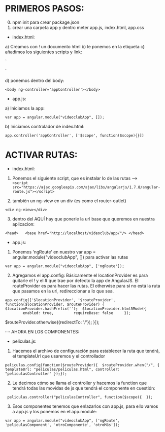 # PRIMEROS PASOS:

0) npm init para crear package.json
1) crear una carpeta app y dentro meter app.js, index.html, app.css

- index.html:

a) Creamos con ! un documento html
b) le ponemos en la etiqueta <html ng-app="videoclubApp">
c) añadimos los siguientes scripts y link:

`<script src="https://ajax.googleapis.com/ajax/libs/angularjs/1.7.8/angular.min.js"></script>
<script src="https://ajax.googleapis.com/ajax/libs/angularjs/1.7.8/angular-route.js"></script>
<script src="app.js"></script>
<link rel="stylesheet" href="app.css"> `

d) ponemos dentro del body:

  `<body ng-controller='appController'></body>`

- app.js:

a) Iniciamos la app:

  ` var app = angular.module("videoclubApp", []); `

b) Iniciamos controlador de index.html:

  ` app.controller('appController', ['$scope', function($scope){}]) `


# ACTIVAR RUTAS:

- index.html: 
1) Ponemos el siguiente script, que es instalar lo de las rutas -->      
`<script src="https://ajax.googleapis.com/ajax/libs/angularjs/1.7.8/angular-route.js"></script>` 

2) también un ng-view en un div (es como el router-outlet)

 ` <div ng-view></div> `

3) dentro del <head>   AQUÍ   </head> hay que ponerle la url base que queremos en nuestra aplicacion:

 `<head>   <base href="http://localhost/videoclub/app/"/> </head> `

- app.js: 

1) Ponemos 'ngRoute' en nuestro var app = angular.module("videoclubApp", []) para activar las rutas 

  ` var app = angular.module("videoclubApp", ['ngRoute']); ` 

2) Agregamos el app.config:
Básicamente el locationProvider es para quitarle el ! y el # que trae por defecto la app de AngularJS.
El routeProvider es para hacer las rutas.
El otherwise para si no está la ruta que pasamos en la url, redireccionar a lo que sea.

  `app.config(['$locationProvider', '$routeProvider', function($locationProvider, $routeProvider) {
        $locationProvider.hashPrefix(''); 
        $locationProvider.html5Mode({
              enabled: true,
              requireBase: false
          }); `

  $routeProvider.otherwise({redirectTo: '/'}); }]);

···· AHORA EN LOS COMPONENTES:

 - peliculas.js:

 1) Hacemos el archivo de configuración para establecer la ruta que tendrá, el templateUrl que usaremos y el controllador

` peliculas.config(function($routeProvider){ 
    $routeProvider.when("/", { 
         templateUrl: "peliculas/peliculas.html",
        controller: "peliculasController"
    });}); `


2) Le decimos cómo se llama el controller y hacemos la function que tendrá todas las movidas de js que tendrá el componente en cuestión:

 ` peliculas.controller("peliculasController", function($scope){  });`

3) Esos componentes tenemos que enlazarlos con app.js, para ello vamos a app.js y los ponemos en el app.module:

 `var app = angular.module("videoclubApp", ['ngRoute', 'peliculasComponent', 'otroComponente', 'otroMás']);`